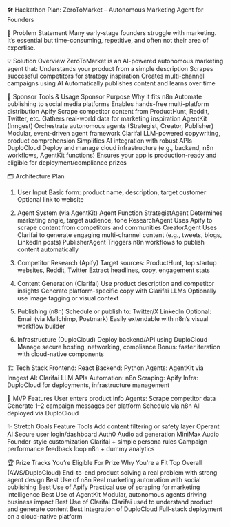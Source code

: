 🛠️ Hackathon Plan: ZeroToMarket – Autonomous Marketing Agent for Founders

🧠 Problem Statement
Many early-stage founders struggle with marketing. It’s essential but time-consuming, repetitive, and often not their area of expertise.

💡 Solution Overview
ZeroToMarket is an AI-powered autonomous marketing agent that:
Understands your product from a simple description
Scrapes successful competitors for strategy inspiration
Creates multi-channel campaigns using AI
Automatically publishes content and learns over time

🔧 Sponsor Tools & Usage
Sponsor
Purpose
Why it fits
n8n
Automate publishing to social media platforms
Enables hands-free multi-platform distribution
Apify
Scrape competitor content from ProductHunt, Reddit, Twitter, etc.
Gathers real-world data for marketing inspiration
AgentKit (Inngest)
Orchestrate autonomous agents (Strategist, Creator, Publisher)
Modular, event-driven agent framework
Clarifai
LLM-powered copywriting, product comprehension
Simplifies AI integration with robust APIs
DuploCloud
Deploy and manage cloud infrastructure (e.g., backend, n8n workflows, AgentKit functions)
Ensures your app is production-ready and eligible for deployment/compliance prizes


🗂️ Architecture Plan
1. User Input
Basic form: product name, description, target customer
Optional link to website
2. Agent System (via AgentKit)
Agent
Function
StrategistAgent
Determines marketing angle, target audience, tone
ResearchAgent
Uses Apify to scrape content from competitors and communities
CreatorAgent
Uses Clarifai to generate engaging multi-channel content (e.g., tweets, blogs, LinkedIn posts)
PublisherAgent
Triggers n8n workflows to publish content automatically

3. Competitor Research (Apify)
Target sources: ProductHunt, top startup websites, Reddit, Twitter
Extract headlines, copy, engagement stats
4. Content Generation (Clarifai)
Use product description and competitor insights
Generate platform-specific copy with Clarifai LLMs
Optionally use image tagging or visual context
5. Publishing (n8n)
Schedule or publish to:
Twitter/X
LinkedIn
Optional: Email (via Mailchimp, Postmark)
Easily extendable with n8n’s visual workflow builder
6. Infrastructure (DuploCloud)
Deploy backend/API using DuploCloud
Manage secure hosting, networking, compliance
Bonus: faster iteration with cloud-native components

🏗️ Tech Stack
Frontend: React
Backend: Python
Agents: AgentKit via Inngest
AI: Clarifai LLM APIs
Automation: n8n
Scraping: Apify
Infra: DuploCloud for deployments, infrastructure management

🧪 MVP Features
User enters product info
Agents:
Scrape competitor data
Generate 1–2 campaign messages per platform
Schedule via n8n
All deployed via DuploCloud

✨ Stretch Goals
Feature
Tools
Add content filtering or safety layer
Operant AI
Secure user login/dashboard
Auth0
Audio ad generation
MiniMax Audio
Founder-style customization
Clarifai + simple persona rules
Campaign performance feedback loop
n8n + dummy analytics


🏆 Prize Tracks You’re Eligible For
Prize
Why You're a Fit
Top Overall (AWS/DuploCloud)
End-to-end product solving a real problem with strong agent design
Best Use of n8n
Real marketing automation with social publishing
Best Use of Apify
Practical use of scraping for marketing intelligence
Best Use of AgentKit
Modular, autonomous agents driving business impact
Best Use of Clarifai
Clarifai used to understand product and generate content
Best Integration of DuploCloud
Full-stack deployment on a cloud-native platform

